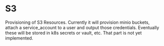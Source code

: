 # S3

Provisioning of S3 Resources. Currently it will provision minio buckets, attach a service_account to a user and output those credentials. Eventually these will be stored in k8s secrets or vault, etc. That part is not yet implemented.
